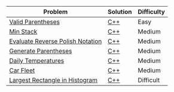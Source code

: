 | Problem                                                                                             | Solution                                    | Difficulty |
|-----------------------------------------------------------------------------------------------------|---------------------------------------------|------------|
| [Valid Parentheses](https://leetcode.com/problems/valid-parentheses/)                               | [C++](valid_parentheses.cpp)                | Easy       |
| [Min Stack](https://leetcode.com/problems/min-stack/)                                               | [C++](min_stack.cpp)                        | Medium     |
| [Evaluate Reverse Polish Notation](https://leetcode.com/problems/evaluate-reverse-polish-notation/) | [C++](evaluate_reverse_polish_notation.cpp) | Medium     |
| [Generate Parentheses](https://leetcode.com/problems/generate-parentheses/)                         | [C++](generate_parentheses.cpp)             | Medium     |
| [Daily Temperatures](https://leetcode.com/problems/daily-temperatures/)                             | [C++](daily_temperatures.cpp)               | Medium     |
| [Car Fleet](https://leetcode.com/problems/car-fleet/)                                               | [C++](car_fleet.cpp)                        | Medium     |
| [Largest Rectangle in Histogram](https://leetcode.com/problems/largest-rectangle-in-histogram/)     | [C++](largest_rectangle_in_histogram.cpp)   | Difficult  |
